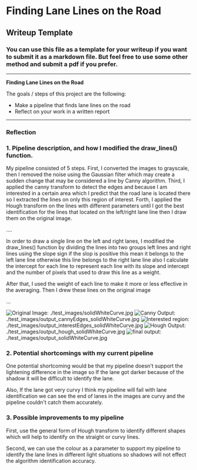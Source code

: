 # **Finding Lane Lines on the Road** 

## Writeup Template

### You can use this file as a template for your writeup if you want to submit it as a markdown file. But feel free to use some other method and submit a pdf if you prefer.

---

**Finding Lane Lines on the Road**

The goals / steps of this project are the following:
* Make a pipeline that finds lane lines on the road
* Reflect on your work in a written report


[//]: # (Image References)

[image1]: ./examples/grayscale.jpg "Grayscale"

---

### Reflection

### 1. Pipeline description, and how I modified the draw_lines() function.

My pipeline consisted of 5 steps. First, I converted the images to grayscale, then I removed the noise using the Gaussian filter which may create a sudden change that may be considered a line by Canny algorithm. Third, I applied the canny transform to detect the edges and because I am interested in a certain area which I predict that the road lane is located there so I extracted the lines on only this region of interest. Forth, I applied the Hough transform on the lines with different parameters until I got the best identification for the lines that located on the left/right lane line then I draw them on the original image.

.... 

In order to draw a single line on the left and right lanes, I modified the draw_lines() function by dividing the lines into two groups left lines and right lines using the slope sign if the slop is positive this mean it belongs to the left lane line otherwise this line belongs to the right lane line also I calculate the intercept for each line to represent each line with its slope and intercept and the number of pixels that used to draw this line as a weight.

After that, I used the weight of each line to make it more or less effective in the averaging. Then I drew these lines on the original image

...

![Original Image][image1]: ./test_images/solidWhiteCurve.jpg
![Canny Output][image1]: ./test_images/output_cannyEdges_solidWhiteCurve.jpg
![Interested region][image1]: ./test_images/output_interestEdges_solidWhiteCurve.jpg
![Hough Output][image1]: ./test_images/output_hough_solidWhiteCurve.jpg
![final output][image1]: ./test_images/output_solidWhiteCurve.jpg


### 2. Potential shortcomings with my current pipeline


One potential shortcoming would be that my pipeline doesn't support the lightening difference in the image so If the lane got darker because of the shadow it will be difficult to identify the lane. 

Also, If the lane got very curvy I think my pipeline will fail with lane identification we can see the end of lanes in the images are curvy and the pipeline couldn't catch them accurately.


### 3. Possible improvements to my pipeline

First, use the general form of Hough transform to identify different shapes which will help to identify on the straight or curvy lines.

Second, we can use the colour as a parameter to support my pipeline to identify the lane lines in different light situations so shadows will not effect the algorithm identification accuracy.